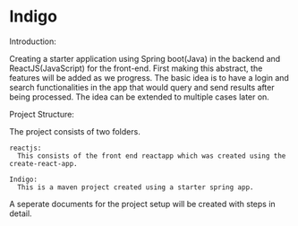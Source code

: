 # Indigo


Introduction:

Creating a starter application using Spring boot(Java) in the backend and ReactJS(JavaScript) for the front-end. 
First making this abstract, the features will be added as we progress.
The basic idea is to have a login and search functionalities in the app that would query and send results after being processed.
The idea can be extended to multiple cases later on.


Project Structure:

  The project consists of two folders. 
    
    reactjs: 
      This consists of the front end reactapp which was created using the create-react-app.
      
    Indigo:
      This is a maven project created using a starter spring app.

A seperate documents for the project setup will be created with steps in detail.
